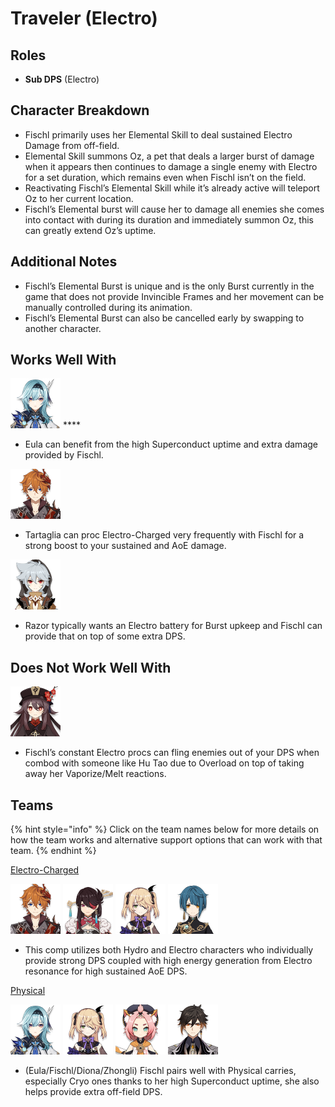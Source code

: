 # Traveler \(Electro\)

## Roles

* **Sub DPS** \(Electro\)

## Character Breakdown

* Fischl primarily uses her Elemental Skill to deal sustained Electro Damage from off-field.
* Elemental Skill summons Oz, a pet that deals a larger burst of damage when it appears then continues to damage a single enemy with Electro for a set duration, which remains even when Fischl isn’t on the field.
* Reactivating Fischl’s Elemental Skill while it’s already active will teleport Oz to her current location.
* Fischl’s Elemental burst will cause her to damage all enemies she comes into contact with during its duration and immediately summon Oz, this can greatly extend Oz’s uptime.

## Additional Notes

* Fischl’s Elemental Burst is unique and is the only Burst currently in the game that does not provide Invincible Frames and her movement can be manually controlled during its animation.
* Fischl’s Elemental Burst can also be cancelled early by swapping to another character.

## Works Well With

![](../../.gitbook/assets/ui_avataricon_eula.png) ****

* Eula can benefit from the high Superconduct uptime and extra damage provided by Fischl.

![](../../.gitbook/assets/ui_avataricon_tartaglia.png) 

* Tartaglia can proc Electro-Charged very frequently with Fischl for a strong boost to your sustained and AoE damage.

![](../../.gitbook/assets/ui_avataricon_razor.png) 

* Razor typically wants an Electro battery for Burst upkeep and Fischl can provide that on top of some extra DPS.

## Does Not Work Well With

![](../../.gitbook/assets/ui_avataricon_hutao.png) 

* Fischl’s constant Electro procs can fling enemies out of your DPS when combod with someone like Hu Tao due to Overload on top of taking away her Vaporize/Melt reactions.

## Teams

{% hint style="info" %}
Click on the team names below for more details on how the team works and alternative support options that can work with that team.
{% endhint %}

[Electro-Charged](../../teams/electro-charged.md)

![](../../.gitbook/assets/ui_avataricon_tartaglia.png) ![](../../.gitbook/assets/ui_avataricon_beidou.png) ![](../../.gitbook/assets/ui_avataricon_fischl.png) ![](../../.gitbook/assets/ui_avataricon_xingqiu.png) 

* This comp utilizes both Hydro and Electro characters who individually provide strong DPS coupled with high energy generation from Electro resonance for high sustained AoE DPS.

[Physical](../../teams/physical.md)

![](../../.gitbook/assets/ui_avataricon_eula.png) ![](../../.gitbook/assets/ui_avataricon_fischl.png) ![](../../.gitbook/assets/ui_avataricon_diona.png) ![](../../.gitbook/assets/ui_avataricon_zhongli.png) 

* \(Eula/Fischl/Diona/Zhongli\) Fischl pairs well with Physical carries, especially Cryo ones thanks to her high Superconduct uptime, she also helps provide extra off-field DPS.

